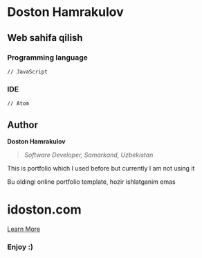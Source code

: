 # Doston Hamrakulov

## Web sahifa qilish



### Programming language
```[JavaScript]
// JavaScript 
```

### IDE
```[atom]
// Atom
```

## Author
**Doston Hamrakulov**
>*Software Developer, Samarkand, Uzbekistan*


This is portfolio which I used before but currently I am not using it

Bu oldingi online portfolio template, hozir ishlatganim emas

# idoston.com
<a href="https://idoston.com">Learn More</a>

### Enjoy :)